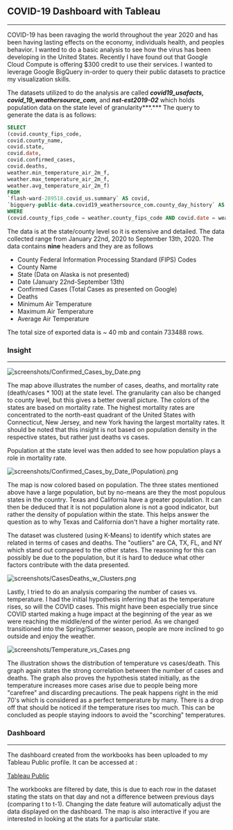 ## COVID-19 Dashboard with Tableau

---

COVID-19 has been ravaging the world throughout the year 2020 and has been having lasting effects on the economy, individuals health, and peoples behavior. I wanted to do a basic analysis to see how the virus has been developing in the United States. Recently I have found out that Google Cloud Compute is offering $300 credit to use their services. I wanted to leverage Google BigQuery in-order to query their public datasets to practice my visualization skills.

The datasets utilized to do the analysis are called  ***covid19_usafacts,** **covid_19_weathersource_com,*** and ***nst-est2019-02*** which holds population data on the state level of granularity***.*** The query to generate the data is as follows:

```sql
SELECT 
(covid.county_fips_code, 
covid.county_name, 
covid.state, 
covid.date, 
covid.confirmed_cases, 
covid.deaths,
weather.min_temperature_air_2m_f, 
weather.max_temperature_air_2m_f, 
weather.avg_temperature_air_2m_f)
FROM 
`flash-ward-289518.covid_us.summary` AS covid,
`bigquery-public-data.covid19_weathersource_com.county_day_history` AS weather
WHERE 
(covid.county_fips_code = weather.county_fips_code AND covid.date = weather.date)
```

The data is at the state/county level so it is extensive and detailed. The data collected range from January 22nd, 2020 to September 13th, 2020. The data contains **nine** headers and they are as follows

- County Federal Information Processing Standard (FIPS) Codes
- County Name
- State (Data on Alaska is not presented)
- Date (January 22nd-September 13th)
- Confirmed Cases (Total Cases as presented on Google)
- Deaths
- Minimum Air Temperature
- Maximum Air Temperature
- Average Air Temperature

The total size of exported data is ~ 40 mb and contain 733488 rows.

### Insight

---

![screenshots/Confirmed_Cases_by_Date.png](screenshots/Confirmed_Cases_by_Date.png)

The map above illustrates the number of cases, deaths, and mortality rate (death/cases * 100) at the state level. The granularity can also be changed to county level, but this gives a better overall picture. The colors of the states are based on mortality rate. The highest mortality rates are concentrated to the north-east quadrant of the United States with Connecticut, New Jersey, and new York having the largest mortality rates. It should be noted that this insight is not based on population density in the respective states, but rather just deaths vs cases.

Population at the state level was then added to see how population plays a role in mortality rate.

![screenshots/Confirmed_Cases_by_Date_(Population).png](screenshots/Confirmed_Cases_by_Date_(Population).png)

The map is now colored based on population. The three states mentioned above have a large population, but by no-means are they the most populous states in the country. Texas and California have a greater population. It can then be deduced that it is not population alone is not a good indicator, but rather the density of population within the state. This helps answer the question as to why Texas and California don't have a higher mortality rate. 

The dataset was clustered (using K-Means) to identify which states are related in terms of cases and deaths. The "outliers" are CA, TX, FL, and NY which stand out compared to the other states. The reasoning for this can possibly be due to the population, but it is hard to deduce what other factors contribute with the data presented.

![screenshots/CasesDeaths_w_Clusters.png](screenshots/CasesDeaths_w_Clusters.png)

Lastly, I tried to do an analysis comparing the number of cases vs. temperature. I had the initial hypothesis inferring that as the temperature rises, so will the COVID cases. This might have been especially true since COVID started making a huge impact at the beginning of the year as we were reaching the middle/end of the winter period. As we changed transitioned into the Spring/Summer season, people are more inclined to go outside and enjoy the weather.

![screenshots/Temperature_vs_Cases.png](screenshots/Temperature_vs_Cases.png)

The illustration shows the distribution of temperature vs cases/death. This graph again states the strong correlation between the number of cases and deaths. The graph also proves the hypothesis stated initially, as the temperature increases more cases arise due to people being more "carefree" and discarding precautions. The peak happens right in the mid 70's which is considered as a perfect temperature by many. There is a drop off that should be noticed if the temperature rises too much. This can be concluded as people staying indoors to avoid the "scorching" temperatures. 

### Dashboard

---

The dashboard created from the workbooks has been uploaded to my Tableau Public profile. It can be accessed at : 

[Tableau Public](https://public.tableau.com/profile/sai.peri#!/vizhome/Covid_analysis_16002098975580/Dashboard1)

The workbooks are filtered by date, this is due to each row in the dataset stating the stats on that day and not a difference between previous days (comparing t to t-1). Changing the date feature will automatically adjust the data displayed on the dashboard. The map is also interactive if you are interested in looking at the stats for a particular state.
